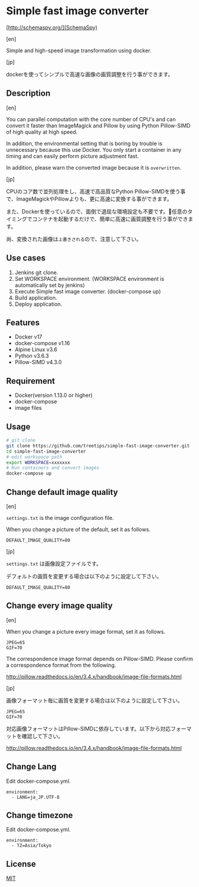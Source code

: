 # Simple fast image converter

[http://schemaspy.org/](SchemaSpy)

[en]

Simple and high-speed image transformation using docker.

[jp]

dockerを使ってシンプルで高速な画像の画質調整を行う事ができます。

## Description

[en]

You can parallel computation with the core number of CPU's and can convert it faster than ImageMagick and Pillow by using Python Pillow-SIMD of high quality at high speed.

In addition, the environmental setting that is boring by trouble is unnecessary because this use Docker. You only start a container in any timing and can easily perform picture adjustment fast.

In addition, please warn the converted image because it is `overwritten`.

[jp]

CPUのコア数で並列処理をし、高速で高品質なPython Pillow-SIMDを使う事で、ImageMagickやPillowよりも、更に高速に変換する事ができます。

また、Dockerを使っているので、面倒で退屈な環境設定も不要です。任意のタイミングでコンテナを起動するだけで、簡単に高速に画質調整を行う事ができます。

尚、変換された画像は`上書きされる`ので、注意して下さい。

## Use cases

1. Jenkins git clone.
2. Set WORKSPACE environment. (WORKSPACE environment is automatically set by jenkins)
3. Execute Simple fast image converter. (docker-compose up)
4. Build application.
5. Deploy application.

## Features

- Docker v17
- docker-compose v1.16
- Alpine Linux v3.6
- Python v3.6.3
- Pillow-SIMD v4.3.0

## Requirement

- Docker(version 1.13.0 or higher)
- docker-compose
- image files

## Usage

```bash
# git clone
git clone https://github.com/treetips/simple-fast-image-converter.git
cd simple-fast-image-converter
# edit workspace path
export WORKSPACE=xxxxxxx
# Run containers and convert images
docker-compose up
```

## Change default image quality

[en]

`settings.txt` is the image configuration file.

When you change a picture of the default, set it as follows.

    DEFAULT_IMAGE_QUALITY=80

[jp]

`settings.txt` は画像設定ファイルです。

デフォルトの画質を変更する場合は以下のように設定して下さい。

    DEFAULT_IMAGE_QUALITY=80

## Change every image quality

[en]

When you change a picture every image format, set it as follows.

    JPEG=65
    GIF=70

The correspondence image format depends on Pillow-SIMD. Please confirm a correspondence format from the following.

http://pillow.readthedocs.io/en/3.4.x/handbook/image-file-formats.html

[jp]

画像フォーマット毎に画質を変更する場合は以下のように設定して下さい。

    JPEG=65
    GIF=70

対応画像フォーマットはPillow-SIMDに依存しています。以下から対応フォーマットを確認して下さい。

http://pillow.readthedocs.io/en/3.4.x/handbook/image-file-formats.html

## Change Lang

Edit docker-compose.yml.

    environment:
      - LANG=ja_JP.UTF-8

## Change timezone

Edit docker-compose.yml.

    environment:
      - TZ=Asia/Tokyo

## License

[MIT](http://b4b4r07.mit-license.org)